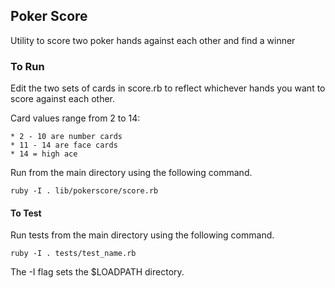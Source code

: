 ## Poker Score
Utility to score two poker hands against each other and find a winner

### To Run
Edit the two sets of cards in score.rb to reflect whichever hands you want to 
score against each other. 

Card values range from 2 to 14:

    * 2 - 10 are number cards
    * 11 - 14 are face cards
    * 14 = high ace

Run from the main directory using the following command.

```
ruby -I . lib/pokerscore/score.rb
```

#### To Test
Run tests from the main directory using the following command.

```
ruby -I . tests/test_name.rb 
```

The -I flag sets the $LOADPATH directory.
